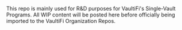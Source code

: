 This repo is mainly used for R&D purposes for VaultiFi's Single-Vault Programs. All WIP content will be posted here before officially being imported to the VaultiFi Organization Repos. 
